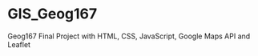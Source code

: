 GIS_Geog167
===========

Geog167
Final Project with HTML, CSS, JavaScript, Google Maps API and Leaflet
